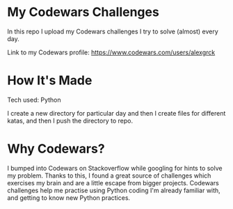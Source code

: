 
# My Codewars Challenges

In this repo I upload my Codewars challenges I try to solve (almost) every day.

Link to my Codewars profile: https://www.codewars.com/users/alexgrck

# How It's Made

Tech used: Python

I create a new directory for particular day and then I create files for different katas, and then I push the directory to repo.

# Why Codewars?

I bumped into Codewars on Stackoverflow while googling for hints to solve my problem. Thanks to this, I found a great source of challenges which exercises my brain and are a little escape from bigger projects.
Codewars challenges help me practise using Python coding I'm already familiar with, and getting to know new Python practices.

